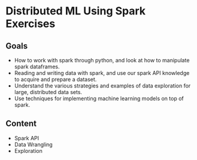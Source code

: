 # Distributed ML Using Spark Exercises
## Goals
- How to work with spark through python, and look at how to manipulate spark dataframes.
- Reading and writing data with spark, and use our spark API knowledge to acquire and prepare a dataset.
- Understand the various strategies and examples of data exploration for large, distributed data sets.
- Use techniques for implementing machine learning models on top of spark.

## Content
- Spark API
- Data Wrangling
- Exploration

